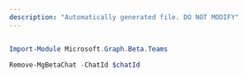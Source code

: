 ```yaml
---
description: "Automatically generated file. DO NOT MODIFY"
---
```


```powershell

Import-Module Microsoft.Graph.Beta.Teams

Remove-MgBetaChat -ChatId $chatId

```